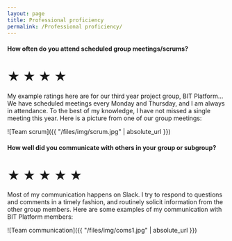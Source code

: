 ```yaml
---
layout: page
title: Professional proficiency
permalink: /Professional proficiency/
---
```


#### How often do you attend scheduled group meetings/scrums?  
  
# ★ ★ ★ ★  
  
My example ratings here are for our third year project group, BIT Platform… We have scheduled meetings every Monday and Thursday, and I am always in attendance. To the best of my knowledge, I have not missed a single meeting this year. Here is a picture from one of our group meetings:  
  
![Team scrum]({{ "/files/img/scrum.jpg" | absolute_url }})  
  
#### How well did you communicate with others in your group or subgroup?  
  
# ★ ★ ★ ★ ★  
Most of my communication happens on Slack. I try to respond to questions and comments in a timely fashion, and routinely solicit information from the other group members. Here are some examples of my communication with BIT Platform members:  
  
![Team communication]({{ "/files/img/coms1.jpg" | absolute_url }}) 